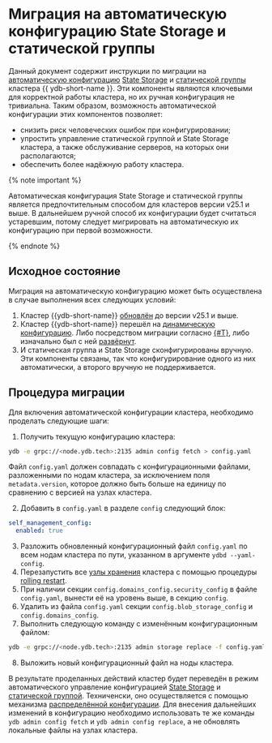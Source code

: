 # Миграция на автоматическую конфигурацию State Storage и статической группы

Данный документ содержит инструкции по миграции на [автоматическую конфигурацию](../../../configuration-management/index.md) [State Storage](../../../../concepts/glossary.md#state-storage) и [статической группы](../../../../concepts/glossary.md#static-group) кластера {{ ydb-short-name }}. Эти компоненты являются ключевыми для корректной работы кластера, но их ручная конфигурация не тривиальна. Таким образом, возможность автоматической конфигурации этих компонентов позволяет:

- снизить риск человеческих ошибок при конфигурировании;
- упростить управление статической группой и State Storage кластера, а также обслуживание серверов, на которых они располагаются;
- обеспечить более надёжную работу кластера.

{% note important %}

Автоматическая конфигурация State Storage и статической группы  является предпочтительным способом для кластеров версии v25.1 и выше. В дальнейшем ручной способ их конфигурации  будет считаться устаревшим, потому следует мигрировать на автоматическую их конфигурацию при первой возможности.

{% endnote %}

## Исходное состояние

Миграция на автоматическую конфигурацию может быть осуществлена в случае выполнения всех следующих условий:

1. Кластер {{ydb-short-name}} [обновлён](../../../maintenance/upgrade.md) до версии v25.1 и выше.
2. Кластер {{ydb-short-name}} перешёл на [динамическую конфигурацию](../../configuration-management/index.md#dynamic-config). Либо посредством миграции согласно [{#T}](migration-to-dynconfig.md), либо изначально был с ней [развёрнут](../initial-deployment.md).
3. И статическая группа и State Storage сконфигурированы вручную. Эти компоненты связаны, так что конфигурирование одного из них автоматически, а второго вручную не поддерживается.

## Процедура миграции

Для включения автоматической конфигурации кластера, необходимо проделать следующие шаги:

1. Получить текущую конфигурацию кластера:

  ```bash
  ydb -e grpc://<node.ydb.tech>:2135 admin config fetch > config.yaml
  ```

  Файл `config.yaml` должен совпадать с конфигурационными файлами, разложенными по нодам кластера, за исключением поля `metadata.version`, которое должно быть больше на единицу по сравнению с версией на узлах кластера.

2. Добавить в `config.yaml` в разделе `config` следующий блок:

  ```yaml
  self_management_config:
    enabled: true
  ```

3. Разложить обновленный конфигурационный файл `config.yaml` по всем нодам кластера по пути, указанном в аргументе `ydbd --yaml-config`.
4. Перезапустить все [узлы хранения](../../../../concepts/glossary.md#storage-node) кластера с помощью процедуры [rolling restart](../../../../reference/ydbops/rolling-restart-scenario).
5. При наличии секции `config.domains_config.security_config` в файле `config.yaml`, вынести её на уровень выше, в секцию `config`.
6. Удалить из файла `config.yaml` секции `config.blob_storage_config` и `config.domains_config`.
7. Выполнить следующую команду с изменённым конфигурационным файлом:

```bash
ydb -e grpc://<node.ydb.tech>:2135 admin storage replace -f config.yaml
```

8. Выложить новый конфигурационный файл на ноды кластера.

В результате проделанных действий кластер будет переведён в режим автоматического управление конфигурацией [State Storage](../../../../reference/configuration/index.md#domains-state) и [статической группой](../../../../reference/configuration/index.md#blob_storage_config). Техниченски, оно осуществляется с помощью механизма [распределённой конфигурации](../../../../concepts/glossary.md#distributed-configuration). Для внесения дальнейших изменений в конфигурацию необходимо использовать те же команды `ydb admin config fetch` и `ydb admin config replace`, а не обновлять локальные файлы на узлах кластера.